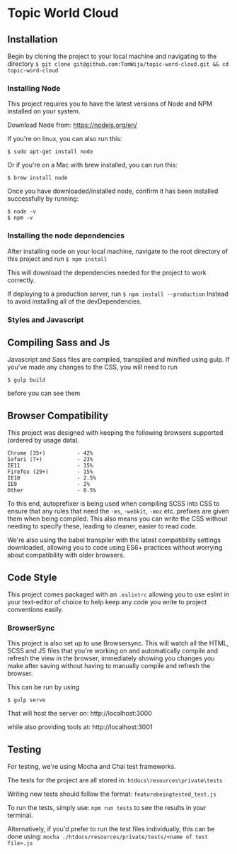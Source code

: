 # Topic World Cloud

## Installation

Begin by cloning the project to your local machine and navigating to the directory
`$ git clone git@github.com:TomWija/topic-word-cloud.git && cd topic-word-cloud`

### Installing Node

This project requires you to have the latest versions of Node and NPM installed on your system.

Download Node from: https://nodejs.org/en/

If you're on linux, you can also run this:

`$ sudo apt-get install node`

Or if you're on a Mac with brew installed, you can run this:

`$ brew install node`

Once you have downloaded/installed node, confirm it has been installed successfully by running:
```
$ node -v
$ npm -v
```

### Installing the node dependencies
After installing node on your local machine, navigate to the root directory of this project and run
`$ npm install`

This will download the dependencies needed for the project to work correctly.

If deploying to a production server, run
`$ npm install --production`
Instead to avoid installing all of the devDependencies.

### Styles and Javascript
## Compiling Sass and Js
Javascript and Sass files are compiled, transpiled and minified using gulp. If you've made any changes to the CSS, you will need to run

`$ gulp build`

before you can see them

## Browser Compatibility
This project was designed with keeping the following browsers supported (ordered by usage data).
```
Chrome (35+)          - 42%
Safari (7+)           - 23%
IE11                  - 15%
Firefox (29+)         - 15%
IE10                  - 2.5%
IE9                   - 2%
Other                 - 0.5%
```
To this end, autoprefixer is being used when compiling SCSS into CSS to ensure that any rules that need the `-ms`, `-webkit`, `-moz` etc. prefixes are given them when being compiled. This also means you can write the CSS without needing to specify these, leading to cleaner, easier to read code.

We're also using the babel transpiler with the latest compatibility settings downloaded, allowing you to code using ES6+ practices without worrying about compatibility with older browsers.

## Code Style
This project comes packaged with an `.eslintrc` allowing you to use eslint in your text-editor of choice to help keep any code you write to project conventions easily.

### BrowserSync
This project is also set up to use Browsersync. This will watch all the HTML, SCSS and JS files that you're working on and automatically compile and refresh the view in the browser, immediately showing you changes you make after saving without having to manually compile and refresh the browser.

This can be run by using

`$ gulp serve`

That will host the server on:
http://localhost:3000

while also providing tools at: http://localhost:3001

## Testing
For testing, we're using Mocha and Chai test frameworks.

The tests for the project are all stored in:
`htdocs\resources\private\tests`

Writing new tests should follow the format:
`featurebeingtested_test.js`

To run the tests, simply use:
`npm run tests`
to see the results in your terminal.

Alternatively, if you'd prefer to run the test files individually, this can be done using:
`mocha ./htdocs/resources/private/tests/<name of test file>.js`
